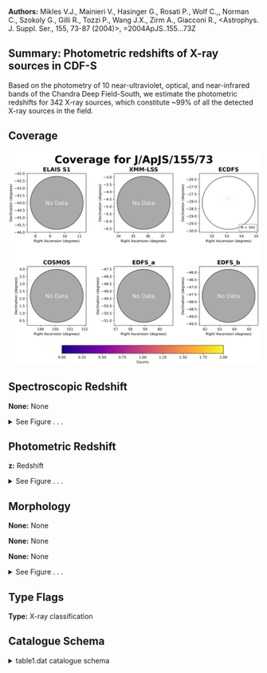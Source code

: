 

**Authors:** Mikles V.J., Mainieri V., Hasinger G., Rosati P., Wolf C.,, Norman C., Szokoly G., Gilli R., Tozzi P., Wang J.X., Zirm A., Giacconi R., <Astrophys. J. Suppl. Ser., 155, 73-87 (2004)>, =2004ApJS..155...73Z

## Summary: Photometric redshifts of X-ray sources in CDF-S

Based on the photometry of 10 near-ultraviolet, optical, and near-infrared bands of the Chandra Deep Field-South, we estimate the photometric redshifts for 342 X-ray sources, which constitute ~99% of all the detected X-ray sources in the field.

## Coverage 

 

 
![](https://github.com/joshgithubbin/Sherlock-DDF/blob/main/pages/J_ApJS_155_73/im/coverage.png?raw=true)

## Spectroscopic Redshift 



**None:** None 




<details><summary>See Figure . . .</summary>

![](https://github.com/joshgithubbin/Sherlock-DDF/blob/main/pages/J_ApJS_155_73/im/ZSP.png?raw=true)

</details>

## Photometric Redshift 



**z:** Redshift 




<details><summary>See Figure . . .</summary>

![](https://github.com/joshgithubbin/Sherlock-DDF/blob/main/pages/J_ApJS_155_73/im//ZPH.png?raw=true)

</details>

## Morphology 



**None:** None 

**None:** None 

**None:** None 




<details><summary>See Figure . . .</summary>

![](https://github.com/joshgithubbin/Sherlock-DDF/blob/main/pages/J_ApJS_155_73/im//morphology.png?raw=true)

</details>
                      
## Type Flags 



**Type:** X-ray classification



## Catalogue Schema 



<details>
<summary>table1.dat catalogue schema</summary>

| Bytes   | Format   | Units   | Label   | Explanations                                                                                                                                                                                                                                                                                                                                                                                                                                                                                                                                                                                                                                                                                                                                                                                                 |
|:--------|:---------|:--------|:--------|:-------------------------------------------------------------------------------------------------------------------------------------------------------------------------------------------------------------------------------------------------------------------------------------------------------------------------------------------------------------------------------------------------------------------------------------------------------------------------------------------------------------------------------------------------------------------------------------------------------------------------------------------------------------------------------------------------------------------------------------------------------------------------------------------------------------|
| 1-  3   | I3       | ---     | XID     | CDFS Unique Detection identification number (1)                                                                                                                                                                                                                                                                                                                                                                                                                                                                                                                                                                                                                                                                                                                                                              |
| 5-  6   | I2       | h       | RAh     | Hour of Right Ascension (J2000) (2)                                                                                                                                                                                                                                                                                                                                                                                                                                                                                                                                                                                                                                                                                                                                                                          |
| 8-  9   | I2       | min     | RAm     | Minute of Right Ascension (J2000) (2)                                                                                                                                                                                                                                                                                                                                                                                                                                                                                                                                                                                                                                                                                                                                                                        |
| 11- 15  | F5.2     | s       | RAs     | Second of Right Ascension (J2000) (2)                                                                                                                                                                                                                                                                                                                                                                                                                                                                                                                                                                                                                                                                                                                                                                        |
| 17      | A1       | ---     | DE-     | Sign of the Declination (J2000) (2)                                                                                                                                                                                                                                                                                                                                                                                                                                                                                                                                                                                                                                                                                                                                                                          |
| 18- 19  | I2       | deg     | DEd     | Degree of Declination (J2000) (2)                                                                                                                                                                                                                                                                                                                                                                                                                                                                                                                                                                                                                                                                                                                                                                            |
| 21- 22  | I2       | arcmin  | DEm     | Arcminute of Declination (J2000) (2)                                                                                                                                                                                                                                                                                                                                                                                                                                                                                                                                                                                                                                                                                                                                                                         |
| 24- 27  | F4.1     | arcsec  | DEs     | Arcsecond of Declination (J2000) (2)                                                                                                                                                                                                                                                                                                                                                                                                                                                                                                                                                                                                                                                                                                                                                                         |
| 29- 31  | F3.1     | arcsec  | Sep     | Offset from the X-ray position                                                                                                                                                                                                                                                                                                                                                                                                                                                                                                                                                                                                                                                                                                                                                                               |
| 33- 36  | F4.2     | ---     | z       | Redshift                                                                                                                                                                                                                                                                                                                                                                                                                                                                                                                                                                                                                                                                                                                                                                                                     |
| 38- 42  | F5.2     | ---     | zmin    | Lower limit to z at 95% confidence level (3)                                                                                                                                                                                                                                                                                                                                                                                                                                                                                                                                                                                                                                                                                                                                                                 |
| 44- 48  | F5.2     | ---     | zmax    | ? Upper limit to z at 95% confidence level (3)                                                                                                                                                                                                                                                                                                                                                                                                                                                                                                                                                                                                                                                                                                                                                               |
| 50- 55  | A6       | ---     | Type    | X-ray classification                                                                                                                                                                                                                                                                                                                                                                                                                                                                                                                                                                                                                                                                                                                                                                                         |
| 57- 59  | F3.1     | ---     | q_z     | [0,3] Quality index (4) Note (1): Identified as [GZW2002] XID NNN in Simbad. Note (2): Optical counterpart position. Note (3): Lower and upper limits to z at 95% confidence level: -1.00 = spectroscopic redshift. Note (4): Quality index, defined as follows: 0.2 = HyperZ (Bolzonella et al., 2000A&A...363..476B) model only; 0.3 = BPZ (Benitez, 2000ApJ...536..571B) model only; 0.4 = COMBO-17 (see Cat. <II/253>) survey only; 0.5 = BPZ and HyperZ; 0.6 = COMBO-17 and HyperZ; 0.7 = COMBO-17 and BPZ; 0.9 = COMBO-17, BPZ and HyperZ; 1.2 = Single-line spectrum and HyperZ; 1.6 = Single-line spectrum, COMBO-17, and HyperZ; 1.9 = Single-line spectrum, COMBO-17, BPZ and HyperZ; 2.0 = Secure spectroscopic redshift, but optical counterpart uncertain; 3.0 = Secure spectroscopic redshift. |

**Note**: Identified as [GZW2002] XID NNN in Simbad.
Note (2): Optical counterpart position.
Note (3): Lower and upper limits to z at 95% confidence level:
    -1.00 = spectroscopic redshift.
Note (4): Quality index, defined as follows:
    0.2 = HyperZ (Bolzonella et al., 2000A&A...363..476B) model only;
    0.3 = BPZ (Benitez, 2000ApJ...536..571B) model only;
    0.4 = COMBO-17 (see Cat. <II/253>) survey only;
    0.5 = BPZ and HyperZ;
    0.6 = COMBO-17 and HyperZ;
    0.7 = COMBO-17 and BPZ;
    0.9 = COMBO-17, BPZ and HyperZ;
    1.2 = Single-line spectrum and HyperZ;
    1.6 = Single-line spectrum, COMBO-17, and HyperZ;
    1.9 = Single-line spectrum, COMBO-17, BPZ and HyperZ;
    2.0 = Secure spectroscopic redshift, but optical counterpart uncertain;
    3.0 = Secure spectroscopic redshift.

</details>

        
        